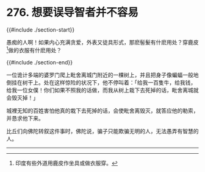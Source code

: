 # 276. 想要误导智者并不容易
{{#include ./section-start}}

愚痴的人啊！如果内心充满贪爱，外表又徒具形式，那麽髻髮有什麽用处？穿鹿皮[^1]做的衣服有什麽用处？

{{#include ./section-end}}

一位诡计多端的婆罗门爬上毗舍离城门附近的一棵树上，并且把身子像蝙蝠一般地倒挂在树干上。处在这样惊险的状况下，他不停叫着：「给我一百隻牛，给我钱，给我一位女僕！你们如果不照我的话做，而我从树上栽下去死掉的话，毗舍离城就会毁灭掉！」

城裡无知的百姓害怕他真的栽下去死掉的话，会使毗舍离毁灭，就答应他的勒索，并恳求他下来。

比丘们向佛陀转叙这件事时，佛陀说，骗子只能欺骗无明的人，无法愚弄有智慧的人。


---



[^1]: 印度有些外道用鹿皮作坐具或做衣服穿。


